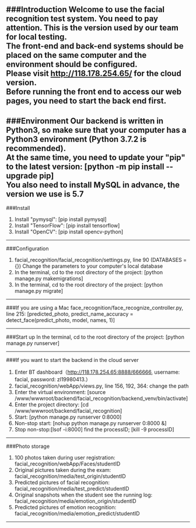 ###Introduction
Welcome to use the facial recognition test system. You need to pay attention. This is the version used by our team for local testing.<br> 
The front-end and back-end systems should be placed on the same computer and the environment should be configured.<br>
Please visit http://118.178.254.65/ for the cloud version.<br>
Before running the front end to access our web pages, you need to start the back end first.<br>
-----
###Environment
Our backend is written in Python3, so make sure that your computer has a Python3 environment (Python 3.7.2 is recommended).<br>
At the same time, you need to update your "pip" to the latest version: [python -m pip install --upgrade pip]<br>
You also need to install MySQL in advance, the version we use is 5.7
-----
###Install
1. Install "pymysql": [pip install pymysql]<br>
2. Install "TensorFlow": [pip install tensorflow]<br>
3. Install "OpenCV": [pip install opencv-python]<br>
-----
###Configuration
1. facial_recognition/facial_recognition/settings.py, line 90 (DATABASES = {}) Change the parameters to your computer's local database<br>
2. In the terminal, cd to the root directory of the project: [python manage.py makemigrations]<br>
3. In the terminal, cd to the root directory of the project: [python manage.py migrate]
-----
###If you are using a Mac
face_recognition/face_recognize_controller.py, line 215: [predicted_photo, predict_name_accuracy = detect_face(predict_photo, model, names, 1)]

-----
###Start up
In the terminal, cd to the root directory of the project: [python manage.py runserver]

-----
###If you want to start the backend in the cloud server
1. Enter BT dashboard（http://118.178.254.65:8888/666666, username: facial, password: zl19980413.）<br>
2. facial_recognition/webApp/views.py, line 156, 192, 364: change the path<br>
3. Enter the virtual environment: [source /www/wwwroot/backend/facial_recognition/backend_venv/bin/activate]<br>
4. Enter the project directory: [cd /www/wwwroot/backend/facial_recognition]<br>
5. Start: [python manage.py runserver 0:8000]<br>
6. Non-stop start: [nohup python manage.py runserver 0:8000 &]<br>
7. Stop non-stop:[lsof -i:8000] find the processID; [kill -9 processID]
-----
###Photo storage
1. 100 photos taken during user registration: facial_recognition/webApp/Faces/studentID <br>
2. Original pictures taken during the exam: facial_recognition/media/test_origin/studentID <br>
3. Predicted pictures of facial recognition: facial_recognition/media/test_predict/studentID <br>
4. Original snapshots when the student see the running log: facial_recognition/media/emotion_origin/studentID <br>
4. Predicted pictures of emotion recognition: facial_recognition/media/emotion_predict/studentID <br>
-----









